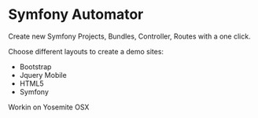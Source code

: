 # Symfony Automator

Create new Symfony Projects, Bundles, Controller, Routes with a one click.

Choose different layouts to create a demo sites:

- Bootstrap	
- Jquery Mobile	
- HTML5	
- Symfony	

Workin on Yosemite OSX

